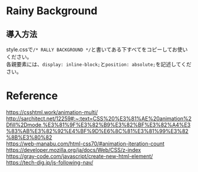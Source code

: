 # Rainy Background

## 導入方法
style.cssで`/* RALLY BACKGROUND */`と書いてある下すべてをコピーしてお使いください。  
各親要素には、`display: inline-block;`と`position: absolute;`を記述してください。  

# Reference
https://csshtml.work/animation-multi/  
http://sarchitect.net/12259#:~:text=CSS%20%E3%81%AE%20animation%2Dfill%2Dmode,%E3%81%9F%E3%82%B9%E3%82%BF%E3%82%A4%E3%83%AB%E3%82%92%E4%BF%9D%E6%8C%81%E3%81%99%E3%82%8B%E3%80%82  
https://web-manabu.com/html-css70/#animation-iteration-count  
https://developer.mozilla.org/ja/docs/Web/CSS/z-index  
https://gray-code.com/javascript/create-new-html-element/  
https://tech-dig.jp/js-following-nav/  